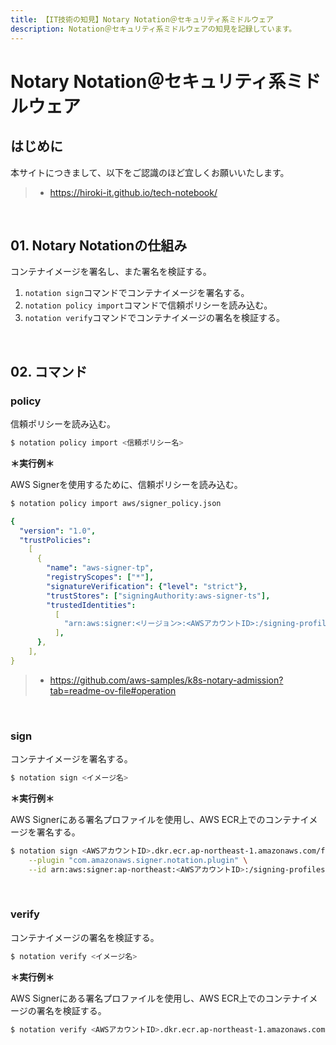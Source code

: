 ```yaml
---
title: 【IT技術の知見】Notary Notation＠セキュリティ系ミドルウェア
description: Notation＠セキュリティ系ミドルウェアの知見を記録しています。
---
```


# Notary Notation＠セキュリティ系ミドルウェア

## はじめに

本サイトにつきまして、以下をご認識のほど宜しくお願いいたします。

> - https://hiroki-it.github.io/tech-notebook/

<br>

## 01. Notary Notationの仕組み

コンテナイメージを署名し、また署名を検証する。

1. `notation sign`コマンドでコンテナイメージを署名する。
2. `notation policy import`コマンドで信頼ポリシーを読み込む。
3. `notation verify`コマンドでコンテナイメージの署名を検証する。

<br>

## 02. コマンド

### policy

信頼ポリシーを読み込む。

```bash
$ notation policy import <信頼ポリシー名>
```

**＊実行例＊**

AWS Signerを使用するために、信頼ポリシーを読み込む。

```bash
$ notation policy import aws/signer_policy.json
```

```yaml
{
  "version": "1.0",
  "trustPolicies":
    [
      {
        "name": "aws-signer-tp",
        "registryScopes": ["*"],
        "signatureVerification": {"level": "strict"},
        "trustStores": ["signingAuthority:aws-signer-ts"],
        "trustedIdentities":
          [
            "arn:aws:signer:<リージョン>:<AWSアカウントID>:/signing-profiles/<署名プロファイル名>",
          ],
      },
    ],
}
```

> - https://github.com/aws-samples/k8s-notary-admission?tab=readme-ov-file#operation

<br>

### sign

コンテナイメージを署名する。

```bash
$ notation sign <イメージ名>
```

**＊実行例＊**

AWS Signerにある署名プロファイルを使用し、AWS ECR上でのコンテナイメージを署名する。

```bash
$ notation sign <AWSアカウントID>.dkr.ecr.ap-northeast-1.amazonaws.com/foo-repository:latest \
    --plugin "com.amazonaws.signer.notation.plugin" \
    --id arn:aws:signer:ap-northeast:<AWSアカウントID>:/signing-profiles/<署名プロファイル名>
```

<br>

### verify

コンテナイメージの署名を検証する。

```bash
$ notation verify <イメージ名>
```

**＊実行例＊**

AWS Signerにある署名プロファイルを使用し、AWS ECR上でのコンテナイメージの署名を検証する。

```bash
$ notation verify <AWSアカウントID>.dkr.ecr.ap-northeast-1.amazonaws.com/foo-repository:latest
```

<br>
